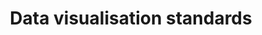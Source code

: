 ---
layout: article
title: "Data visualisation standards"
description: "Data visualisation standards at the NHSBSA"
#status: DRAFT
tags: [data-home, data-viz-home]
order:
  data-home: 2
  data-viz-home: 1
related:
  tag: data-viz-home
---